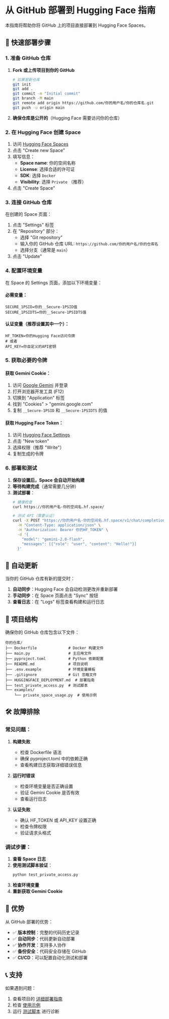 # 从 GitHub 部署到 Hugging Face 指南

本指南将帮助你将 GitHub 上的项目直接部署到 Hugging Face Spaces。

## 🚀 快速部署步骤

### 1. 准备 GitHub 仓库

1. **Fork 或上传项目到你的 GitHub**
   ```bash
   # 如果是新仓库
   git init
   git add .
   git commit -m "Initial commit"
   git branch -M main
   git remote add origin https://github.com/你的用户名/你的仓库名.git
   git push -u origin main
   ```

2. **确保仓库是公开的**（Hugging Face 需要访问你的仓库）

### 2. 在 Hugging Face 创建 Space

1. 访问 [Hugging Face Spaces](https://huggingface.co/spaces)
2. 点击 "Create new Space"
3. 填写信息：
   - **Space name**: 你的空间名称
   - **License**: 选择合适的许可证
   - **SDK**: 选择 `Docker`
   - **Visibility**: 选择 `Private` （推荐）
4. 点击 "Create Space"

### 3. 连接 GitHub 仓库

在创建的 Space 页面：

1. 点击 "Settings" 标签
2. 在 "Repository" 部分：
   - 选择 "Git repository"
   - 输入你的 GitHub 仓库 URL: `https://github.com/你的用户名/你的仓库名`
   - 选择分支（通常是 `main`）
3. 点击 "Update"

### 4. 配置环境变量

在 Space 的 Settings 页面，添加以下环境变量：

#### 必需变量：
```
SECURE_1PSID=你的__Secure-1PSID值
SECURE_1PSIDTS=你的__Secure-1PSIDTS值
```

#### 认证变量（推荐设置其中一个）：
```
HF_TOKEN=你的Hugging Face访问令牌
# 或者
API_KEY=你自定义的API密钥
```

### 5. 获取必要的令牌

#### 获取 Gemini Cookie：
1. 访问 [Google Gemini](https://gemini.google.com/) 并登录
2. 打开浏览器开发工具 (F12)
3. 切换到 "Application" 标签
4. 找到 "Cookies" > "gemini.google.com"
5. 复制 `__Secure-1PSID` 和 `__Secure-1PSIDTS` 的值

#### 获取 Hugging Face Token：
1. 访问 [Hugging Face Settings](https://huggingface.co/settings/tokens)
2. 点击 "New token"
3. 选择权限（推荐 "Write"）
4. 复制生成的令牌

### 6. 部署和测试

1. **保存设置后，Space 会自动开始构建**
2. **等待构建完成**（通常需要几分钟）
3. **测试部署**：
   ```bash
   # 健康检查
   curl https://你的用户名-你的空间名.hf.space/
   
   # 测试 API（需要认证）
   curl -X POST "https://你的用户名-你的空间名.hf.space/v1/chat/completions" \
     -H "Content-Type: application/json" \
     -H "Authorization: Bearer 你的HF_TOKEN" \
     -d '{
       "model": "gemini-2.0-flash",
       "messages": [{"role": "user", "content": "Hello!"}]
     }'
   ```

## 🔄 自动更新

当你的 GitHub 仓库有新的提交时：

1. **自动同步**：Hugging Face 会自动检测更改并重新部署
2. **手动同步**：在 Space 页面点击 "Sync" 按钮
3. **查看日志**：在 "Logs" 标签查看构建和运行日志

## 📁 项目结构

确保你的 GitHub 仓库包含以下文件：

```
你的仓库/
├── Dockerfile              # Docker 构建文件
├── main.py                 # 主应用文件
├── pyproject.toml          # Python 依赖配置
├── README.md               # 项目说明
├── .env.example            # 环境变量模板
├── .gitignore              # Git 忽略文件
├── HUGGINGFACE_DEPLOYMENT.md  # 部署指南
├── test_private_access.py  # 测试脚本
└── examples/
    └── private_space_usage.py  # 使用示例
```

## 🛠️ 故障排除

### 常见问题：

1. **构建失败**
   - 检查 Dockerfile 语法
   - 确保 pyproject.toml 中的依赖正确
   - 查看构建日志获取详细错误信息

2. **运行时错误**
   - 检查环境变量是否正确设置
   - 验证 Gemini Cookie 是否有效
   - 查看运行日志

3. **认证失败**
   - 确认 HF_TOKEN 或 API_KEY 设置正确
   - 检查令牌权限
   - 验证请求头格式

### 调试步骤：

1. **查看 Space 日志**
2. **使用测试脚本验证**：
   ```bash
   python test_private_access.py
   ```
3. **检查环境变量**
4. **重新获取 Gemini Cookie**

## 🎯 优势

从 GitHub 部署的优势：

- ✅ **版本控制**：完整的代码历史记录
- ✅ **自动同步**：代码更新自动部署
- ✅ **协作开发**：支持多人协作
- ✅ **备份安全**：代码安全存储在 GitHub
- ✅ **CI/CD**：可以配置自动化测试和部署

## 📞 支持

如果遇到问题：

1. 查看项目的 [详细部署指南](./HUGGINGFACE_DEPLOYMENT.md)
2. 检查 [使用示例](./examples/private_space_usage.py)
3. 运行 [测试脚本](./test_private_access.py) 进行诊断
